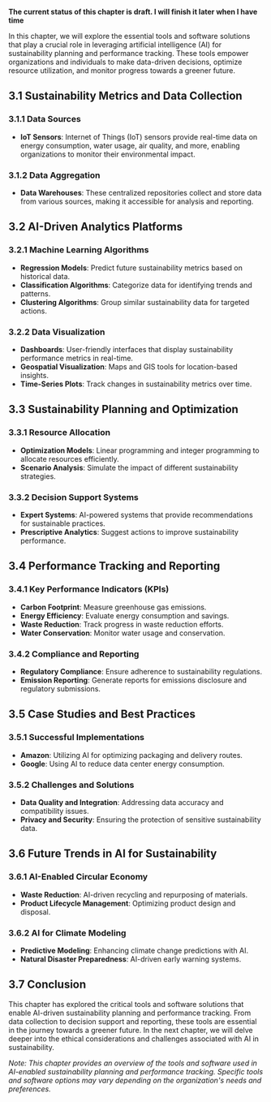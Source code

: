 **The current status of this chapter is draft. I will finish it later when I have time**

In this chapter, we will explore the essential tools and software solutions that play a crucial role in leveraging artificial intelligence (AI) for sustainability planning and performance tracking. These tools empower organizations and individuals to make data-driven decisions, optimize resource utilization, and monitor progress towards a greener future.

3.1 Sustainability Metrics and Data Collection
----------------------------------------------

### 3.1.1 Data Sources

* **IoT Sensors**: Internet of Things (IoT) sensors provide real-time data on energy consumption, water usage, air quality, and more, enabling organizations to monitor their environmental impact.

### 3.1.2 Data Aggregation

* **Data Warehouses**: These centralized repositories collect and store data from various sources, making it accessible for analysis and reporting.

3.2 AI-Driven Analytics Platforms
---------------------------------

### 3.2.1 Machine Learning Algorithms

* **Regression Models**: Predict future sustainability metrics based on historical data.
* **Classification Algorithms**: Categorize data for identifying trends and patterns.
* **Clustering Algorithms**: Group similar sustainability data for targeted actions.

### 3.2.2 Data Visualization

* **Dashboards**: User-friendly interfaces that display sustainability performance metrics in real-time.
* **Geospatial Visualization**: Maps and GIS tools for location-based insights.
* **Time-Series Plots**: Track changes in sustainability metrics over time.

3.3 Sustainability Planning and Optimization
--------------------------------------------

### 3.3.1 Resource Allocation

* **Optimization Models**: Linear programming and integer programming to allocate resources efficiently.
* **Scenario Analysis**: Simulate the impact of different sustainability strategies.

### 3.3.2 Decision Support Systems

* **Expert Systems**: AI-powered systems that provide recommendations for sustainable practices.
* **Prescriptive Analytics**: Suggest actions to improve sustainability performance.

3.4 Performance Tracking and Reporting
--------------------------------------

### 3.4.1 Key Performance Indicators (KPIs)

* **Carbon Footprint**: Measure greenhouse gas emissions.
* **Energy Efficiency**: Evaluate energy consumption and savings.
* **Waste Reduction**: Track progress in waste reduction efforts.
* **Water Conservation**: Monitor water usage and conservation.

### 3.4.2 Compliance and Reporting

* **Regulatory Compliance**: Ensure adherence to sustainability regulations.
* **Emission Reporting**: Generate reports for emissions disclosure and regulatory submissions.

3.5 Case Studies and Best Practices
-----------------------------------

### 3.5.1 Successful Implementations

* **Amazon**: Utilizing AI for optimizing packaging and delivery routes.
* **Google**: Using AI to reduce data center energy consumption.

### 3.5.2 Challenges and Solutions

* **Data Quality and Integration**: Addressing data accuracy and compatibility issues.
* **Privacy and Security**: Ensuring the protection of sensitive sustainability data.

3.6 Future Trends in AI for Sustainability
------------------------------------------

### 3.6.1 AI-Enabled Circular Economy

* **Waste Reduction**: AI-driven recycling and repurposing of materials.
* **Product Lifecycle Management**: Optimizing product design and disposal.

### 3.6.2 AI for Climate Modeling

* **Predictive Modeling**: Enhancing climate change predictions with AI.
* **Natural Disaster Preparedness**: AI-driven early warning systems.

3.7 Conclusion
--------------

This chapter has explored the critical tools and software solutions that enable AI-driven sustainability planning and performance tracking. From data collection to decision support and reporting, these tools are essential in the journey towards a greener future. In the next chapter, we will delve deeper into the ethical considerations and challenges associated with AI in sustainability.

*Note: This chapter provides an overview of the tools and software used in AI-enabled sustainability planning and performance tracking. Specific tools and software options may vary depending on the organization's needs and preferences.*
